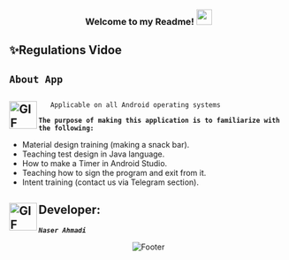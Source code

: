 <h3 align="center">
  
  Welcome to my Readme!
  <img src="https://media.giphy.com/media/hvRJCLFzcasrR4ia7z/giphy.gif" width="28">
  
</h3>

## ✨Regulations Vidoe

## <code><strong>About App</strong></code> ##




## <img align="left" alt="GIF" height="50px" src="https://www.toptimenet.com/images/setting.gif"/>  
  <ul>
        
       Applicable on all Android operating systems
          
  </ul> 

 </ul>  
          <code><strong>The purpose of making this application is to familiarize with the following:</strong></code>
<ul>
    <li>
         Material design training (making a snack bar).
    </li>
    <li>
         Teaching test design in Java language.
    </li>
    <li>
        How to make a Timer in Android Studio.
    </li>
    <li>
        Teaching how to sign the program and exit from it.
    </li>
  <li>
        Intent training (contact us via Telegram section).
  </li>
</ul>

##  <img align="left" alt="GIF" height="50px" src="https://cdn.dribbble.com/users/2131993/screenshots/4948736/thoughtworks-gif_dribbble.gif"/>    Developer:

<code><em><strong>Naser Ahmadi</strong></em></code>

<div align="center">
  <img src="https://readme-typing-svg.herokuapp.com?font=Dancing+Script&size=30&color=F38F02&center=true&vCenter=true&width=300&height=50&lines=Thanks+for+your+visit!;Have+a+nice+day!;" alt="Footer"></img>
  </div>
